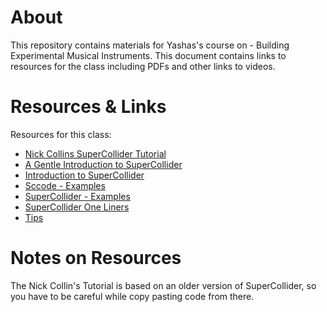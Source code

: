 # About

This repository contains materials for Yashas's course on - Building Experimental Musical Instruments.
This document contains links to resources for the class including PDFs and other links to videos.

# Resources & Links

Resources for this class:

* [Nick Collins SuperCollider Tutorial](https://composerprogrammer.com/teaching/supercollider/sctutorial/tutorial.html)
* [A Gentle Introduction to SuperCollider](https://ccrma.stanford.edu/~ruviaro/texts/A_Gentle_Introduction_To_SuperCollider.pdf)
* [Introduction to SuperCollider](https://core.ac.uk/download/302068849.pdf)
* [Sccode - Examples](https://sccode.org/)
* [SuperCollider - Examples](https://supercollider.github.io/examples)
* [SuperCollider One Liners](https://w2.mat.ucsb.edu/l.putnam/sc3one/index.html)
* [Tips](/tips.md)

# Notes on Resources

The Nick Collin's Tutorial is based on an older version of SuperCollider, so you have to be careful while copy
pasting code from there.


